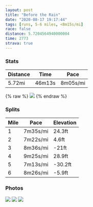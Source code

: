 ```yaml
---
layout: post
title: "Before the Rain"
date: "2020-08-17 19:17:44"
tags: [runs, 5-6 miles, <8m15s/mi]
race: false
distance: 5.7204564940000004
time: 2773
strava: true
---
```


### Stats

| Distance | Time | Pace |
|----------|------|------|
|5.72mi|46m13s|8m05s/mi|

{% raw %}
<img src='https://maps.googleapis.com/maps/api/staticmap?maptype=roadmap&path=enc:w`wwFdhsbMMLBq@He@A]BKNMDM@UIWQK]Ea@Wd@yA@c@Vi@BMAi@BQVcAG[RGLOR]CIpAi@NAE}@g@[FEGIm@Em@B[IKICE?QM}@@k@GSOO}@YEGAKSQO[c@UoBOCIa@Yi@q@SKw@KQQG]MGYCIa@i@_@K}@GDDCe@KQOM]_@UuA[m@g@aAiAoAe@}@u@]QgAW_@]GOKEMUYIMSk@Y]YCe@}@u@yCoAkCg@QKe@m@OCIOSQGa@HQBOg@QUa@WAc@UWCOU}AcAi@Q}@@KI[]gAuAa@MMQWKIKq@wBe@i@a@m@YQAIM@UICG?QFQ?k@Fe@Dm@\_BBi@He@QgA?i@Ju@|@uAPk@DUJWTuA@wAYiASYo@]a@Ks@a@}DmB[S][CSIQm@c@s@yAESCe@Kg@@g@n@mB^qABa@E}As@_BcAaAaAOQIsAuAGIWeAs@kAQg@c@o@BMGKsCgA}@Ke@?a@Lw@n@g@Nm@@oAWKQY[[QYYISe@i@aAkCUa@YU_AKo@FWA]Ic@Sm@K_@Qe@IpAJb@PpAPfAOj@Tr@~@d@lADLBXT`@|@t@NRh@f@p@^x@Cv@KdBk@b@Iv@NTJ|APt@v@p@dA~A`Et@p@|@`@h@Hl@f@R\TRl@xARpAAl@OpAi@xAOVSd@CXBX\|AVf@p@p@r@^h@d@~@b@lBxAlARj@`@X\Tf@Nr@A|AOpAU~@QV]jACTQd@Bb@F\F`BSt@Gd@a@v@y@h@c@H?DFBJXp@n@FPh@PJ?b@[F@XHz@p@~@RFGMc@NIRVv@Vb@Bf@O?WAAHQ?OFGx@Yp@\r@PDVCf@BFTDPVN@TEABDDNDr@t@h@\PBPIVBJQh@[M]dAf@~@jANF|@pAHF^H`Ax@n@\GZFDb@Ib@l@fCnA\ARBNI`Cj@zAFx@ThBP_@B[CIBKz@g@xAM~@YzGVrA@d@A~@KbA_@b@f@V?FFBH@@K@LQhC?n@DVCd@ZxAF|@{@fAMXg@v@ApAPH|@NDAOPVDz@l@|AFXNXTTd@PNh@B?FHJAHbCjBP\XRnARrBxBTF^ZN\?HWlB]pAi@`BILMH&key=AIzaSyC1MId7bFpkLXNAaYhBSTb8jLyiSqzbDtM&size=800x800&markers=color:yellow|label:S|40.75548,-73.99571&markers=color:green|label:F|40.75586,-73.99654000000002'>
{% endraw %}

### Splits

| Mile | Pace | Elevation |
|------|------|-----------|
|1|7m35s/mi|24.3ft|
|2|7m22s/mi|4.6ft|
|3|8m36s/mi|-21ft|
|4|9m25s/mi|28.9ft|
|5|7m13s/mi|-30.2ft|
|6|8m26s/mi|-5.9ft|

### Photos
<img src='https://dgtzuqphqg23d.cloudfront.net/qoNiRf941fyG1SXTAQ9ywMeCflsyeB1eTL97r5gufrU-479x768.jpg'>

<img src='https://dgtzuqphqg23d.cloudfront.net/A3IDEGYyApSuS2DsnnPAK3Y0JsQ7yjFwRA443kkwWNo-576x768.jpg'>

<img src='https://dgtzuqphqg23d.cloudfront.net/GGVajlmusA5RjKHO-s53ZCznEcZmYjdGti-PMfWZw1M-576x768.jpg'>
